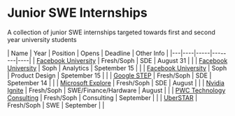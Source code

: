 # Junior SWE Internships
A collection of junior SWE internships targeted towards first and second year university students 

| Name  |  Year | Position | Opens | Deadline | Other Info |
|---|----|-----|--------|----|
| <a href="https://www.facebook.com/careers/FBUEngineering">Facebook University</a> | Fresh/Soph | SDE | August 31 | |
| <a href="https://www.facebook.com/careers/fbuanalytics">Facebook University</a> | Soph | Analytics | Spetember 15 | |
| <a href="https://www.facebook.com/careers/fbuproductdesign">Facebook University</a> | Soph | Product Design | Spetember 15 | |
| <a href="https://careers.google.com/jobs/results/?employment_type=INTERN&jid=171815001&q=STEP">Google STEP</a> | Fresh/Soph | SDE | Spetember 14 | |
| <a href="https://careers.microsoft.com/students/us/en/usexploremicrosoftprogram">Microsoft Explore</a> | Fresh/Soph | SDE | August | |
| <a href="https://www.nvidia.com/en-us/about-nvidia/careers/university-recruiting/">Nvidia Ignite</a> | Fresh/Soph | SWE/Finance/Hardware | August | |
| <a href="https://jobs.us.pwc.com/job/los-angeles/technology-consulting-intern-summer-2022/932/12073994960">PWC Technology Consulting</a> | Fresh/Soph | Consulting | September | |
| <a href="https://www.uber.com/global/en/careers/list/107178/">UberSTAR</a> | Fresh/Soph | SWE | September | |
